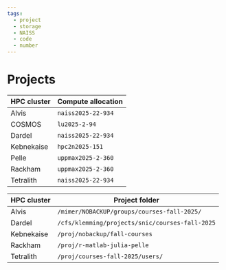 ```yaml
---
tags:
  - project
  - storage
  - NAISS
  - code
  - number
---
```


# Projects

HPC cluster|Compute allocation
-----------|------------------
Alvis      |`naiss2025-22-934`
COSMOS     |`lu2025-2-94`
Dardel     |`naiss2025-22-934`
Kebnekaise |`hpc2n2025-151`
Pelle      |`uppmax2025-2-360`
Rackham    |`uppmax2025-2-360`
Tetralith  |`naiss2025-22-934`

HPC cluster|Project folder
-----------|------------------------------------------------
Alvis      | `/mimer/NOBACKUP/groups/courses-fall-2025/`
Dardel     | `/cfs/klemming/projects/snic/courses-fall-2025`
Kebnekaise | `/proj/nobackup/fall-courses`
Rackham    |`/proj/r-matlab-julia-pelle`
Tetralith  | `/proj/courses-fall-2025/users/`
